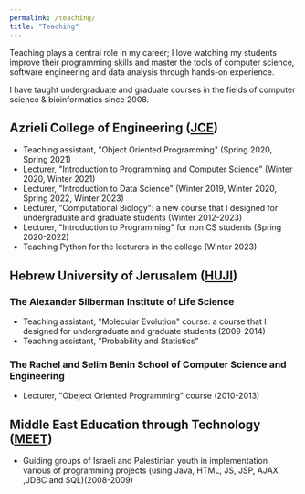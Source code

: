 ```yaml
---
permalink: /teaching/
title: "Teaching"
---
```


Teaching plays a central role in my career; I love watching my students improve their
programming skills and master the tools of computer science, software engineering and data analysis through hands-on
experience.

I have taught undergraduate and graduate courses in the fields of computer science & bioinformatics since 2008.


## Azrieli College of Engineering ([JCE](https://www.jce.ac.il/en/))
  - Teaching assistant, "Object Oriented Programming" (Spring 2020, Spring 2021)
  - Lecturer, "Introduction to Programming and Computer Science" (Winter 2020, Winter 2021)
  - Lecturer, "Introduction to Data Science" (Winter 2019, Winter 2020, Spring 2022, Winter 2023)
  - Lecturer, "Computational Biology": a new course that I designed for undergraduate and graduate students (Winter 2012-2023)
  - Lecturer, "Introduction to Programming" for non CS students (Spring 2020-2022)
  - Teaching Python for the lecturers in the college (Winter 2023)


## Hebrew University of Jerusalem ([HUJI](https://en.huji.ac.il/))
   ### The Alexander Silberman Institute of Life Science
   - Teaching assistant, "Molecular Evolution" course: a course that I designed for undergraduate and graduate students (2009-2014)
   - Teaching assistant, "Probability and Statistics" 
   
   ### The Rachel and Selim Benin School of Computer Science and Engineering 
   - Lecturer, "Obeject Oriented Programming" course (2010-2013)


## Middle East Education through Technology ([MEET](https://www.meet.mit.edu/))
   - Guiding groups of Israeli and Palestinian youth in implementation various of programming projects (using Java, HTML, JS, JSP, AJAX ,JDBC and SQL)(2008-2009)
